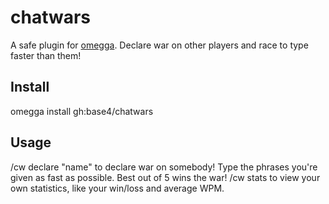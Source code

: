 # chatwars

A safe plugin for [omegga](https://github.com/brickadia-community/omegga).
Declare war on other players and race to type faster than them!

## Install

omegga install gh:base4/chatwars

## Usage

/cw declare "name" to declare war on somebody!
Type the phrases you're given as fast as possible. Best out of 5 wins the war!
/cw stats to view your own statistics, like your win/loss and average WPM.